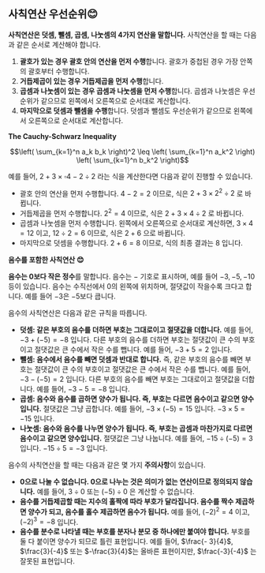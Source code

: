 ## 사칙연산 우선순위😊

**사칙연산은 덧셈, 뺄셈, 곱셈, 나눗셈의 4가지 연산을 말합니다.** 사칙연산을 할 때는 다음과 같은 순서로 계산해야 합니다.

1. **괄호가 있는 경우 괄호 안의 연산을 먼저 수행**합니다. 괄호가 중첩된 경우 가장 안쪽의 괄호부터 수행합니다.
2. **거듭제곱이 있는 경우 거듭제곱을 먼저 수행**합니다.
3. **곱셈과 나눗셈이 있는 경우 곱셈과 나눗셈을 먼저 수행**합니다. 곱셈과 나눗셈은 우선순위가 같으므로 왼쪽에서 오른쪽으로 순서대로 계산합니다.
4. **마지막으로 덧셈과 뺄셈을 수행**합니다. 덧셈과 뺄셈도 우선순위가 같으므로 왼쪽에서 오른쪽으로 순서대로 계산합니다.

**The Cauchy-Schwarz Inequality**
```math
\left( \sum_{k=1}^n a_k b_k \right)^2 \leq \left( \sum_{k=1}^n a_k^2 \right) \left( \sum_{k=1}^n b_k^2 \right)
```

예를 들어, $`2+3×\square{4-2}÷2`$ 라는 식을 계산한다면 다음과 같이 진행할 수 있습니다.
- 괄호 안의 연산을 먼저 수행합니다. $4 - 2 = 2$ 이므로, 식은 $2 + 3 × 2^2 ÷ 2$ 로 바뀝니다.
- 거듭제곱을 먼저 수행합니다. $2^2 = 4$ 이므로, 식은 $2 + 3 × 4 ÷ 2$ 로 바뀝니다.
- 곱셈과 나눗셈을 먼저 수행합니다. 왼쪽에서 오른쪽으로 순서대로 계산하면, $3 × 4 = 12$ 이고, $12 ÷ 2 = 6$ 이므로, 식은 $2 + 6$ 으로 바뀝니다.
- 마지막으로 덧셈을 수행합니다. $2 + 6 = 8$ 이므로, 식의 최종 결과는 8 입니다.


**음수를 포함한 사칙연산 😊**

**음수는 0보다 작은 정수**를 말합니다. 음수는 $-$ 기호로 표시하며, 예를 들어 $-3, -5, -10$ 등이 있습니다. 음수는 수직선에서 $0$의 왼쪽에 위치하며, 절댓값이 작을수록 크다고 합니다. 예를 들어 $-3$은 $-5$보다 큽니다.

음수의 사칙연산은 다음과 같은 규칙을 따릅니다.
- **덧셈: 같은 부호의 음수를 더하면 부호는 그대로이고 절댓값을 더합니다.** 예를 들어, $-3 + (-5) = -8$ 입니다. 다른 부호의 음수를 더하면 부호는 절댓값이 큰 수의 부호이고 절댓값은 큰 수에서 작은 수를 뺍니다. 예를 들어, $-3 + 5 = 2$ 입니다.
- **뺄셈: 음수에서 음수를 빼면 덧셈과 반대로 합니다.** 즉, 같은 부호의 음수를 빼면 부호는 절댓값이 큰 수의 부호이고 절댓값은 큰 수에서 작은 수를 뺍니다. 예를 들어, $-3 - (-5) = 2$ 입니다. 다른 부호의 음수를 빼면 부호는 그대로이고 절댓값을 더합니다. 예를 들어, $-3 - 5 = -8$ 입니다.
- **곱셈: 음수와 음수를 곱하면 양수가 됩니다. 즉, 부호는 다르면 음수이고 같으면 양수입니다.** 절댓값은 그냥 곱합니다. 예를 들어, $-3 × (-5) = 15$ 입니다. $-3 × 5 = -15$ 입니다.
- **나눗셈: 음수와 음수를 나누면 양수가 됩니다. 즉, 부호는 곱셈과 마찬가지로 다르면 음수이고 같으면 양수입니다.** 절댓값은 그냥 나눕니다. 예를 들어, $-15 ÷ (-5) = 3$ 입니다. $-15 ÷ 5 = -3$ 입니다.

음수의 사칙연산을 할 때는 다음과 같은 몇 가지 **주의사항**이 있습니다.
- **0으로 나눌 수 없습니다. 0으로 나누는 것은 의미가 없는 연산이므로 정의되지 않습니다.** 예를 들어, $3 ÷ 0$ 또는 $(-5) ÷ 0$ 은 계산할 수 없습니다.
- **음수를 거듭제곱할 때는 지수의 홀짝에 따라 부호가 달라집니다. 음수를 짝수 제곱하면 양수가 되고, 음수를 홀수 제곱하면 음수가 됩니다.** 예를 들어, $(-2)^2 = 4$ 이고, $(-2)^3 = -8$ 입니다.
- **음수를 분수로 나타낼 때는 부호를 분자나 분모 중 하나에만 붙여야 합니다.** 부호를 둘 다 붙이면 양수가 되므로 틀린 표현입니다. 예를 들어, $\frac{- 3}{4}$, $\frac{3}{-4}$ 또는 $-\frac{3}{4}$는 올바른 표현이지만, $\frac{-3}{-4}$ 는 잘못된 표현입니다.
